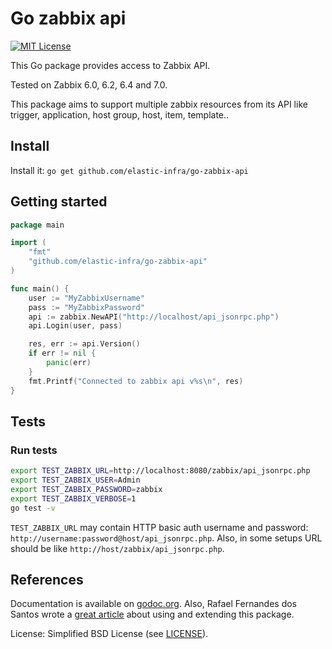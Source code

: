 # Go zabbix api

[![MIT License](https://img.shields.io/badge/license-MIT-blue.svg)](LICENSE)

This Go package provides access to Zabbix API.

Tested on Zabbix 6.0, 6.2, 6.4 and 7.0.

This package aims to support multiple zabbix resources from its API like trigger, application, host group, host, item, template..

## Install

Install it: `go get github.com/elastic-infra/go-zabbix-api`

## Getting started

```go
package main

import (
	"fmt"
	"github.com/elastic-infra/go-zabbix-api"
)

func main() {
	user := "MyZabbixUsername"
	pass := "MyZabbixPassword"
	api := zabbix.NewAPI("http://localhost/api_jsonrpc.php")
	api.Login(user, pass)

	res, err := api.Version()
	if err != nil {
		panic(err)
	}
	fmt.Printf("Connected to zabbix api v%s\n", res)
}
```

## Tests

### Run tests

```bash
export TEST_ZABBIX_URL=http://localhost:8080/zabbix/api_jsonrpc.php
export TEST_ZABBIX_USER=Admin
export TEST_ZABBIX_PASSWORD=zabbix
export TEST_ZABBIX_VERBOSE=1
go test -v
```

`TEST_ZABBIX_URL` may contain HTTP basic auth username and password: `http://username:password@host/api_jsonrpc.php`. Also, in some setups URL should be like `http://host/zabbix/api_jsonrpc.php`.

## References

Documentation is available on [godoc.org](https://godoc.org/github.com/claranet/go-zabbix-api).
Also, Rafael Fernandes dos Santos wrote a [great article](http://www.sourcecode.net.br/2014/02/zabbix-api-with-golang.html) about using and extending this package.

License: Simplified BSD License (see [LICENSE](LICENSE)).
